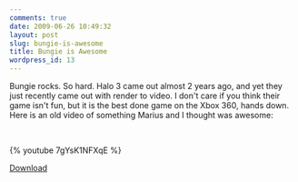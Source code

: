 ```yaml
---
comments: true
date: 2009-06-26 10:49:32
layout: post
slug: bungie-is-awesome
title: Bungie is Awesome
wordpress_id: 13
---
```


Bungie rocks. So hard. Halo 3 came out almost 2 years ago, and yet they just recently came out with render to video. I don't care if you think their game isn't fun, but it is the best done game on the Xbox 360, hands down. Here is an old video of something Marius and I thought was awesome:  





 




{% youtube 7gYsK1NFXqE %}

[Download](http://www.bungie.net/Online/Halo3UserContentDetails.aspx?h3fileid=30828609)
